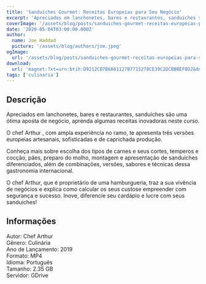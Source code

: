 ```yaml
---
title: 'Sanduíches Gourmet: Receitas Europeias para Seu Negócio'
excerpt: 'Apreciados em lanchonetes, bares e restaurantes, sanduíches são uma ótima aposta de negócio, aprenda algumas receitas inovadoras neste curso.   O chef Arthur , com ampla experiência no ramo, te apresenta três versões europeias artesanais, sofisticadas e de caprichada produção.'
coverImage: '/assets/blog/posts/sanduiches-gourmet-receitas-europeias-para-seu-negocio.jpg'
date: '2020-05-04T03:00:00.000Z'
author:
  name: Joe Haddad
  picture: '/assets/blog/authors/joe.jpeg'
ogImage:
  url: '/assets/blog/posts/sanduiches-gourmet-receitas-europeias-para-seu-negocio.jpg'
download:
  url: 'magnet:?xt=urn:btih:D9212CB7B6861127B7715278CE39C2DCBBBEF0D2&dn=Sandu%c3%adches%20gourmet%20receitas%20europeias%20para%20seu%20neg%c3%b3cio&tr=udp%3a%2f%2ftracker.openbittorrent.com%3a1337%2fannounce&tr=udp%3a%2f%2ftracker.opentrackr.org%3a1337%2fannounce'
tags: ['culinaria']
---
```

<h2>Descrição</h2>
<p></p><p>Apreciados em lanchonetes, bares e restaurantes, sanduíches são uma ótima aposta de negócio, aprenda algumas receitas inovadoras neste curso.</p><p> O chef Arthur , com ampla experiência no ramo, te apresenta três versões europeias artesanais, sofisticadas e de caprichada produção. </p><p>Conheça mais sobre escolha dos tipos de carnes e seus cortes, temperos e cocção, pães, preparo do molho, montagem e apresentação de sanduíches diferenciados, além de combinações, versões, sabores e técnicas dessa gastronomia internacional. </p><p>O chef Arthur, que é proprietário de uma hamburgueria, traz a sua vivência de negócios e explica como calcular os seus custose empreender com segurança e sucesso. Inove, diferencie seu cardápio e lucre com seus sanduíches!</p><h2>Informações</h2><p>Autor: Chef Arthur<br/>Gênero: Culinária<br/>Ano de Lançamento: 2019<br/>Formato: MP4<br/>Idioma: Português<br/>Tamanho: 2.35 GB<br/>Servidor: GDrive</p>